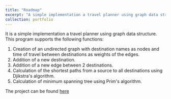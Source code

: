 ```yaml
---
title: "Roadmap"
excerpt: "A simple implementation a travel planner using graph data structure.>"
collection: portfolio
---
```


It is a simple implementation a travel planner using graph data structure. This program supports the following functions:

1. Creation of an undirected graph with destination names as nodes and time of travel between destinations as weights of the edges.
2. Addition of a new destination.
3. Addition of a new edge between 2 destinations.
4. Calculation of the shortest paths from a source to all destinations using Djikstra's algorithm.
5. Calculation of minimum spanning tree using Prim's algorithm.


The project can be found [here](https://github.com/mitravinda462/Road-Map)
